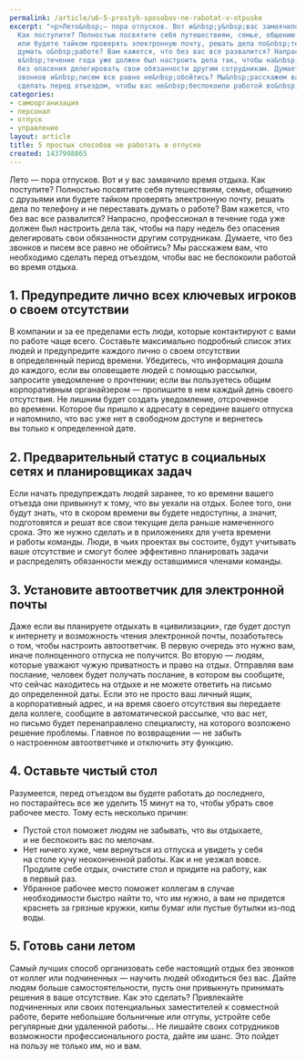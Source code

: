 ```yaml
---
permalink: /article/u6-5-prostyh-sposobov-ne-rabotat-v-otpuske
excerpt: "<p>Лето&nbsp;— пора отпусков. Вот и&nbsp;у&nbsp;вас замаячило время отдыха.
  Как поступите? Полностью посвятите себя путешествиям, семье, общению с&nbsp;друзьями
  или будете тайком проверять электронную почту, решать дела по&nbsp;телефону и&nbsp;не&nbsp;переставать
  думать о&nbsp;работе? Вам кажется, что без вас все развалится? Напрасно, профессионал
  в&nbsp;течение года уже должен был настроить дела так, чтобы на&nbsp;пару недель
  без опасения делегировать свои обязанности другим сотрудникам. Думаете, что без
  звонков и&nbsp;писем все равно не&nbsp;обойтись? Мы&nbsp;расскажем вам, что необходимо
  сделать перед отъездом, чтобы вас не&nbsp;беспокоили работой во&nbsp;время отдыха.</p>"
categories:
- самоорганизация
- персонал
- отпуск
- управление
layout: article
title: 5 простых способов не работать в отпуске
created: 1437998865
---
```

<p>Лето&nbsp;— пора отпусков. Вот и&nbsp;у&nbsp;вас замаячило время отдыха. Как поступите? Полностью посвятите себя путешествиям, семье, общению с&nbsp;друзьями или будете тайком проверять электронную почту, решать дела по&nbsp;телефону и&nbsp;не&nbsp;переставать думать о&nbsp;работе? Вам кажется, что без вас все развалится? Напрасно, профессионал в&nbsp;течение года уже должен был настроить дела так, чтобы на&nbsp;пару недель без опасения делегировать свои обязанности другим сотрудникам. Думаете, что без звонков и&nbsp;писем все равно не&nbsp;обойтись? Мы&nbsp;расскажем вам, что необходимо сделать перед отъездом, чтобы вас не&nbsp;беспокоили работой во&nbsp;время отдыха.</p>
<h2>1. Предупредите лично всех ключевых игроков о&nbsp;своем отсутствии</h2>
<p>В&nbsp;компании и&nbsp;за&nbsp;ее&nbsp;пределами есть люди, которые контактируют с&nbsp;вами по&nbsp;работе чаще всего. Составьте максимально подробный список этих людей и&nbsp;предупредите каждого лично о&nbsp;своем отсутствии в&nbsp;определенный период времени. Убедитесь, что информация дошла до&nbsp;каждого, если вы&nbsp;оповещаете людей с&nbsp;помощью рассылки, запросите уведомление о&nbsp;прочтении; если вы&nbsp;пользуетесь общим корпоративным органайзером&nbsp;— пропишите в&nbsp;нем каждый день своего отсутствия. Не&nbsp;лишним будет создать уведомление, отсроченное во&nbsp;времени. Которое&nbsp;бы пришло к&nbsp;адресату в&nbsp;середине вашего отпуска и&nbsp;напомнило, что вас уже нет в&nbsp;свободном доступе и&nbsp;вернетесь вы&nbsp;только к&nbsp;определенной дате. </p>
<h2>2. Предварительный статус в&nbsp;социальных сетях и&nbsp;планировщиках задач</h2>
<p>Если начать предупреждать людей заранее, то&nbsp;ко&nbsp;времени вашего отъезда они привыкнут к&nbsp;тому, что вы&nbsp;уехали на&nbsp;отдых. Более того, они будут знать, что в&nbsp;скором времени вы&nbsp;будете недоступны, а&nbsp;значит, подготовятся и&nbsp;решат все свои текущие дела раньше намеченного срока. Это&nbsp;же нужно сделать и&nbsp;в&nbsp;приложениях для учета времени и&nbsp;работы команды. Люди, в&nbsp;чьих проектах вы&nbsp;состоите, будут учитывать ваше отсутствие и&nbsp;смогут более эффективно планировать задачи и&nbsp;распределять обязанности между оставшимися членами команды. </p>
<h2>3. Установите автоответчик для электронной почты</h2>
<p>Даже если вы&nbsp;планируете отдыхать в&nbsp;«цивилизации», где будет доступ к&nbsp;интернету и&nbsp;возможность чтения электронной почты, позаботьтесь о&nbsp;том, чтобы настроить автоответчик. В&nbsp;первую очередь это нужно вам, иначе полноценного отпуска не&nbsp;получится. Во&nbsp;вторую&nbsp;— людям, которые уважают чужую приватность и&nbsp;право на&nbsp;отдых. Отправляя вам послание, человек будет получать послание, в&nbsp;котором вы&nbsp;сообщите, что сейчас находитесь на&nbsp;отдыхе и&nbsp;не&nbsp;можете ответить на&nbsp;письмо до&nbsp;определенной даты. Если это не&nbsp;просто ваш личный ящик, а&nbsp;корпоративный адрес, и&nbsp;на&nbsp;время своего отсутствия вы&nbsp;передаете дела коллеге, сообщите в&nbsp;автоматической рассылке, что вас нет, но&nbsp;письмо будет перенаправлено специалисту, на&nbsp;которого возложено решение проблемы. Главное по&nbsp;возвращении&nbsp;— не&nbsp;забыть о&nbsp;настроенном автоответчике и&nbsp;отключить эту функцию. </p>
<h2>4. Оставьте чистый стол</h2>
<p>Разумеется, перед отъездом вы&nbsp;будете работать до&nbsp;последнего, но&nbsp;постарайтесь все&nbsp;же уделить 15&nbsp;минут на&nbsp;то, чтобы убрать свое рабочее место. Тому есть несколько причин:</p>
<p>
	<ul>
		<li><span>Пустой стол поможет людям не</span>&nbsp;<span>забывать, что вы</span>&nbsp;<span>отдыхаете, и</span>&nbsp;<span>не</span>&nbsp;<span>беспокоить вас по</span>&nbsp;<span>мелочам.</span></li>
		<li><span>Нет ничего хуже, чем вернуться из</span>&nbsp;<span>отпуска и</span>&nbsp;<span>увидеть у</span>&nbsp;<span>себя на</span>&nbsp;<span>столе кучу неоконченной работы. Как и</span>&nbsp;<span>не</span>&nbsp;<span>уезжал вовсе. Продлите себе отдых, очистите стол и</span>&nbsp;<span>придите на</span>&nbsp;<span>работу, как в</span>&nbsp;<span>первый раз.</span></li>
		<li><span>Убранное рабочее место поможет коллегам в</span>&nbsp;<span>случае необходимости быстро найти</span>&nbsp;<span>то, что им</span>&nbsp;<span>нужно, а</span>&nbsp;<span>вам не</span>&nbsp;<span>придется краснеть за</span>&nbsp;<span>грязные кружки, кипы бумаг или пустые бутылки из-под воды.</span></li>
	</ul>
</p>
<h2>5. Готовь сани летом</h2>
<p>Самый лучших способ организовать себе настоящий отдых без звонков от&nbsp;коллег или подчиненных&nbsp;— научить людей обходиться без вас. Дайте людям больше самостоятельности, пусть они привыкнуть принимать решения в&nbsp;ваше отсутствие. Как это сделать? Привлекайте подчиненных или своих потенциальных заместителей к&nbsp;совместной работе, берите небольшие больничные или отгулы, устройте себе регулярные дни удаленной работы... Не&nbsp;лишайте своих сотрудников возможности профессионального роста, дайте им&nbsp;шанс. Это пойдет на&nbsp;пользу не&nbsp;только&nbsp;им, но&nbsp;и&nbsp;вам.</p>
